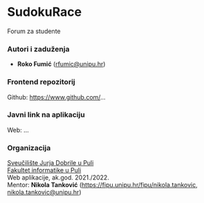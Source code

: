 # SudokuRace

Forum za studente

### Autori i zaduženja

- **Roko Fumić** (rfumic@unipu.hr)

### Frontend repozitorij

Github: https://www.github.com/...

### Javni link na aplikaciju

Web: ...

### Organizacija

[Sveučilište Jurja Dobrile u Puli](http://www.unipu.hr/)  
[Fakultet informatike u Puli](https://fipu.unipu.hr/)  
Web aplikacije, ak.god. 2021./2022.  
Mentor: **Nikola Tanković** (https://fipu.unipu.hr/fipu/nikola.tankovic, nikola.tankovic@unipu.hr)
